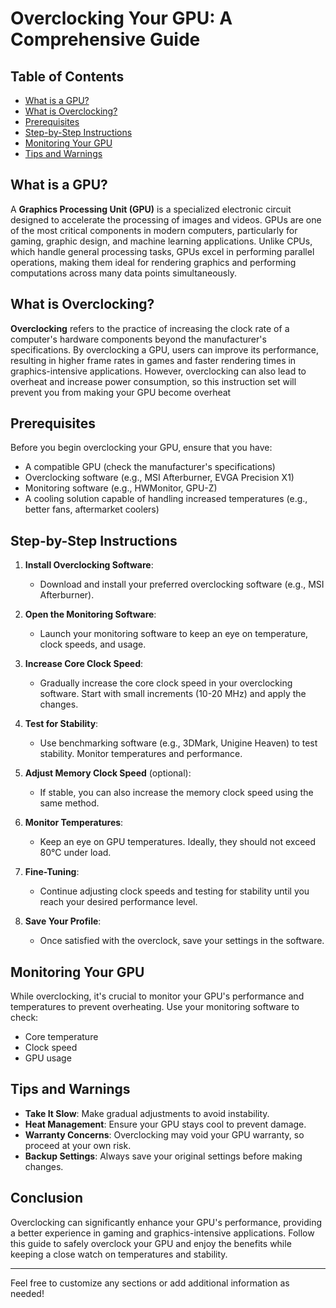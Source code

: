 # Overclocking Your GPU: A Comprehensive Guide

## Table of Contents
- [What is a GPU?](#what-is-a-gpu)
- [What is Overclocking?](#what-is-overclocking)
- [Prerequisites](#prerequisites)
- [Step-by-Step Instructions](#step-by-step-instructions)
- [Monitoring Your GPU](#monitoring-your-gpu)
- [Tips and Warnings](#tips-and-warnings)

## What is a GPU?
A **Graphics Processing Unit (GPU)** is a specialized electronic circuit designed to accelerate the processing of images and videos. GPUs are one of the most critical components in modern computers, particularly for gaming, graphic design, and machine learning applications. Unlike CPUs, which handle general processing tasks, GPUs excel in performing parallel operations, making them ideal for rendering graphics and performing computations across many data points simultaneously.

## What is Overclocking?
**Overclocking** refers to the practice of increasing the clock rate of a computer's hardware components beyond the manufacturer's specifications. By overclocking a GPU, users can improve its performance, resulting in higher frame rates in games and faster rendering times in graphics-intensive applications. However, overclocking can also lead to overheat and increase power consumption, so this instruction set will prevent you from making your GPU become overheat 

## Prerequisites
Before you begin overclocking your GPU, ensure that you have:
- A compatible GPU (check the manufacturer's specifications)
- Overclocking software (e.g., MSI Afterburner, EVGA Precision X1)
- Monitoring software (e.g., HWMonitor, GPU-Z)
- A cooling solution capable of handling increased temperatures (e.g., better fans, aftermarket coolers)

## Step-by-Step Instructions

1. **Install Overclocking Software**:
   - Download and install your preferred overclocking software (e.g., MSI Afterburner).

2. **Open the Monitoring Software**:
   - Launch your monitoring software to keep an eye on temperature, clock speeds, and usage.

3. **Increase Core Clock Speed**:
   - Gradually increase the core clock speed in your overclocking software. Start with small increments (10-20 MHz) and apply the changes.

4. **Test for Stability**:
   - Use benchmarking software (e.g., 3DMark, Unigine Heaven) to test stability. Monitor temperatures and performance.

5. **Adjust Memory Clock Speed** (optional):
   - If stable, you can also increase the memory clock speed using the same method.

6. **Monitor Temperatures**:
   - Keep an eye on GPU temperatures. Ideally, they should not exceed 80°C under load.

7. **Fine-Tuning**:
   - Continue adjusting clock speeds and testing for stability until you reach your desired performance level.

8. **Save Your Profile**:
   - Once satisfied with the overclock, save your settings in the software.

## Monitoring Your GPU
While overclocking, it's crucial to monitor your GPU's performance and temperatures to prevent overheating. Use your monitoring software to check:
- Core temperature
- Clock speed
- GPU usage

## Tips and Warnings
- **Take It Slow**: Make gradual adjustments to avoid instability.
- **Heat Management**: Ensure your GPU stays cool to prevent damage.
- **Warranty Concerns**: Overclocking may void your GPU warranty, so proceed at your own risk.
- **Backup Settings**: Always save your original settings before making changes.

## Conclusion
Overclocking can significantly enhance your GPU's performance, providing a better experience in gaming and graphics-intensive applications. Follow this guide to safely overclock your GPU and enjoy the benefits while keeping a close watch on temperatures and stability.

---

Feel free to customize any sections or add additional information as needed!
